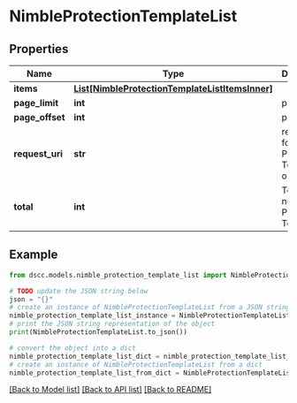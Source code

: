 # NimbleProtectionTemplateList


## Properties

Name | Type | Description | Notes
------------ | ------------- | ------------- | -------------
**items** | [**List[NimbleProtectionTemplateListItemsInner]**](NimbleProtectionTemplateListItemsInner.md) |  | [optional] 
**page_limit** | **int** | page limit | [optional] 
**page_offset** | **int** | page offset | [optional] 
**request_uri** | **str** | requestUri for Protection Template objects | [optional] 
**total** | **int** | Total number of Protection Templates. | [optional] 

## Example

```python
from dscc.models.nimble_protection_template_list import NimbleProtectionTemplateList

# TODO update the JSON string below
json = "{}"
# create an instance of NimbleProtectionTemplateList from a JSON string
nimble_protection_template_list_instance = NimbleProtectionTemplateList.from_json(json)
# print the JSON string representation of the object
print(NimbleProtectionTemplateList.to_json())

# convert the object into a dict
nimble_protection_template_list_dict = nimble_protection_template_list_instance.to_dict()
# create an instance of NimbleProtectionTemplateList from a dict
nimble_protection_template_list_from_dict = NimbleProtectionTemplateList.from_dict(nimble_protection_template_list_dict)
```
[[Back to Model list]](../README.md#documentation-for-models) [[Back to API list]](../README.md#documentation-for-api-endpoints) [[Back to README]](../README.md)


